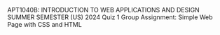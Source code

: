 APT1040B: INTRODUCTION TO WEB APPLICATIONS AND DESIGN
SUMMER SEMESTER (US) 2024
Quiz 1
Group Assignment: Simple Web Page with CSS and HTML
